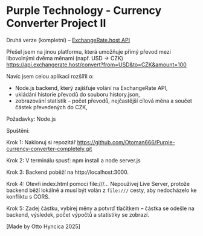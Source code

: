 # Purple Technology - Currency Converter Project II

Druhá verze (kompletní) – [ExchangeRate.host API](https://www.exchangerate-api.com/)

Přešel jsem na jinou platformu, která umožňuje přímý převod mezi libovolnými dvěma měnami (např. USD → CZK)
https://api.exchangerate.host/convert?from=USD&to=CZK&amount=100

Navíc jsem celou aplikaci rozšířil o:
- Node.js backend, který zajišťuje volání na ExchangeRate API,
- ukládání historie převodů do souboru history.json,
- zobrazování statistik – počet převodů, nejčastější cílová měna a součet částek převedených do CZK,

Požadavky:
Node.js
  
Spuštění:

Krok 1:
Naklonuj si repozitář https://github.com/Otoman666/Purple-currency-converter-completely.git

Krok 2:
V terminálu spusť: npm install a node server.js

Krok 3:
Backend poběží na http://localhost:3000.

Krok 4:
Otevři index.html pomocí file:///... Nepoužívej Live Server, protože backend běží lokálně a musí být volán z `file:///` cesty, aby nedocházelo ke konfliktu s CORS.


Krok 5:
Zadej částku, vybírej měny a potvrď tlačítkem – částka se odešle na backend, výsledek, počet výpočtů a statistiky se zobrazí.

[Made by Otto Hyncica 2025]
